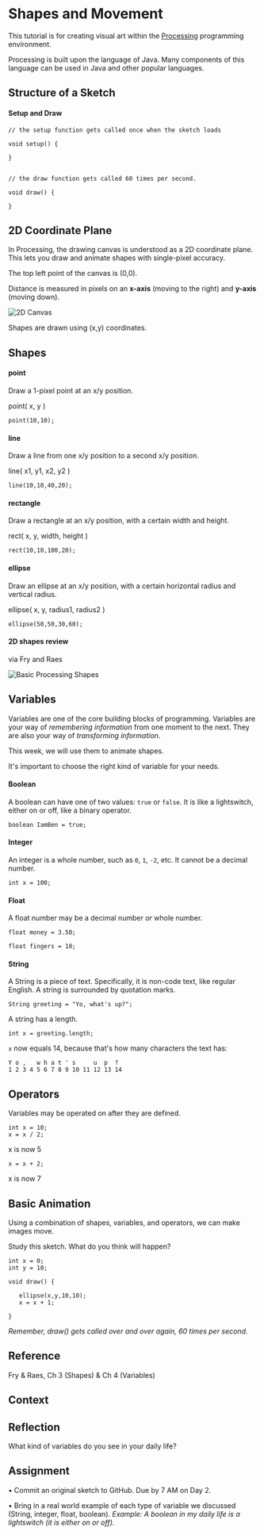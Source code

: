 # Shapes and Movement

This tutorial is for creating visual art within the [Processing](http://processing.org) programming environment. 

Processing is built upon the language of Java. Many components of this language can be used in Java and other popular languages.

## Structure of a Sketch

#### Setup and Draw

```
// the setup function gets called once when the sketch loads

void setup() {

}


// the draw function gets called 60 times per second.

void draw() {

}
```


## 2D Coordinate Plane

In Processing, the drawing canvas is understood as a 2D coordinate plane. This lets you draw and animate shapes with single-pixel accuracy.

The top left point of the canvas is (0,0). 

Distance is measured in pixels on an **x-axis** (moving to the right) and **y-axis** (moving down).

![2D Canvas](/images/2dplane.png)

Shapes are drawn using (x,y) coordinates.



## Shapes

#### point
Draw a 1-pixel point at an x/y position.

point( x, y )

```
point(10,10);
```



#### line
Draw a line from one x/y position to a second x/y position.

line( x1, y1, x2, y2 )

```
line(10,10,40,20);
```

#### rectangle
Draw a rectangle at an x/y position, with a certain width and height.

rect( x, y, width, height )

```
rect(10,10,100,20);
```

#### ellipse
Draw an ellipse at an x/y position, with a certain horizontal radius and vertical radius.

ellipse( x, y, radius1, radius2 )

```
ellipse(50,50,30,60);
```


#### 2D shapes review

via Fry and Raes

![Basic Processing Shapes](/images/shapes.png)



## Variables

Variables are one of the core building blocks of programming. Variables are your way of *remembering information* from one moment to the next. They are also your way of *transforming information*.

This week, we will use them to animate shapes.

It's important to choose the right kind of variable for your needs.

#### Boolean

A boolean can have one of two values: `true` or `false`. It is like a lightswitch, either on or off, like a binary operator.

`boolean IamBen = true;`

#### Integer

An integer is a whole number, such as `0`, `1`, `-2`, etc. It cannot be a decimal number.

`int x = 100;`

#### Float

A float number may be a decimal number *or* whole number.

`float money = 3.50;`

`float fingers = 10;`


#### String

A String is a piece of text. Specifically, it is non-code text, like regular English. A string is surrounded by quotation marks.

```
String greeting = "Yo, what's up?";
```

A string has a length.

```
int x = greeting.length;
```

`x` now equals 14, because that's how many characters the text has:

```
Y o ,   w h a t ' s     u  p  ?
1 2 3 4 5 6 7 8 9 10 11 12 13 14
```

## Operators

Variables may be operated on after they are defined.

```
int x = 10;
x = x / 2;
```
x is now 5

```
x = x + 2;
```
x is now 7



## Basic Animation

Using a combination of shapes, variables, and operators, we can make images move.

Study this sketch. What do you think will happen?

```
int x = 0;
int y = 10;

void draw() {

   ellipse(x,y,10,10);
   x = x + 1;

}
```
*Remember, draw() gets called over and over again, 60 times per second.*


## Reference

Fry & Raes, Ch 3 (Shapes) & Ch 4 (Variables)


## Context


## Reflection

What kind of variables do you see in your daily life?

## Assignment

• Commit an original sketch to GitHub. Due by 7 AM on Day 2.

• Bring in a real world example of each type of variable we discussed (String, integer, float, boolean). *Example: A boolean in my daily life is a lightswitch (it is either on or off).*